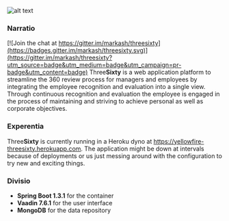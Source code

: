 ![alt text](https://raw.githubusercontent.com/markash/threesixty/master/src/main/resources/static/logo.png "ThreeSixty")

### Narratio

[![Join the chat at https://gitter.im/markash/threesixty](https://badges.gitter.im/markash/threesixty.svg)](https://gitter.im/markash/threesixty?utm_source=badge&utm_medium=badge&utm_campaign=pr-badge&utm_content=badge)
Three**Sixty** is a web application platform to streamline the 360 review process for managers and employees by integrating the employee recognition and evaluation into a single view. Through continuous recognition and evaluation the employee is engaged in the process of maintaining and striving to achieve personal as well as corporate objectives.

### Experentia
Three**Sixty** is currently running in a Heroku dyno at https://yellowfire-threesixty.herokuapp.com. The application might be down at intervals because of deployments or us just messing around with the configuration to try new and exciting things.

### Divisio

* **Spring Boot 1.3.1** for the container
* **Vaadin 7.6.1** for the user interface
* **MongoDB** for the data repository